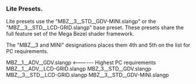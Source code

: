 ### **Lite Presets.**

Lite presets use the "MBZ__3__STD__GDV-MINI.slangp" or the "MBZ__3__STD__LCD-GRID.slangp" base preset. These presets share the full feature set of the Mega Bezel shader framework.

The "MBZ__3 and MINI" designations places them 4th and 5th on the list for PC requirements.

MBZ__1__ADV__GDV.slangp <------ Highest PC requirements
MBZ__1__ADV__LCD-GRID.slangp
MBZ_3__STD__GDV.slangp
MBZ__3__STD__LCD-GRID.slangp
MBZ__3__STD__GDV-MINI.slangp